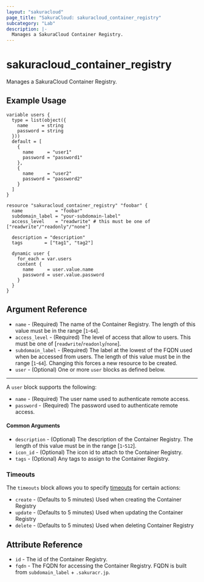 ```yaml
---
layout: "sakuracloud"
page_title: "SakuraCloud: sakuracloud_container_registry"
subcategory: "Lab"
description: |-
  Manages a SakuraCloud Container Registry.
---
```


# sakuracloud_container_registry

Manages a SakuraCloud Container Registry.

## Example Usage

```hcl
variable users {
  type = list(object({
    name     = string
    password = string
  }))
  default = [
    {
      name     = "user1"
      password = "password1"
    },
    {
      name     = "user2"
      password = "password2"
    }
  ]
}

resource "sakuracloud_container_registry" "foobar" {
  name            = "foobar"
  subdomain_label = "your-subdomain-label"
  access_level    = "readwrite" # this must be one of ["readwrite"/"readonly"/"none"]

  description = "description"
  tags        = ["tag1", "tag2"]

  dynamic user {
    for_each = var.users
    content {
      name     = user.value.name
      password = user.value.password
    }
  }
}
```
## Argument Reference

* `name` - (Required) The name of the Container Registry. The length of this value must be in the range [`1`-`64`].
* `access_level` - (Required) The level of access that allow to users. This must be one of [`readwrite`/`readonly`/`none`].
* `subdomain_label` - (Required) The label at the lowest of the FQDN used when be accessed from users. The length of this value must be in the range [`1`-`64`]. Changing this forces a new resource to be created.
* `user` - (Optional) One or more `user` blocks as defined below.

---

A `user` block supports the following:

* `name` - (Required) The user name used to authenticate remote access.
* `password` - (Required) The password used to authenticate remote access.

#### Common Arguments

* `description` - (Optional) The description of the Container Registry. The length of this value must be in the range [`1`-`512`].
* `icon_id` - (Optional) The icon id to attach to the Container Registry.
* `tags` - (Optional) Any tags to assign to the Container Registry.


### Timeouts

The `timeouts` block allows you to specify [timeouts](https://www.terraform.io/docs/configuration/resources.html#operation-timeouts) for certain actions:

* `create` - (Defaults to 5 minutes) Used when creating the Container Registry
* `update` - (Defaults to 5 minutes) Used when updating the Container Registry
* `delete` - (Defaults to 5 minutes) Used when deleting Container Registry

## Attribute Reference

* `id` - The id of the Container Registry.
* `fqdn` - The FQDN for accessing the Container Registry. FQDN is built from `subdomain_label` + `.sakuracr.jp`.



